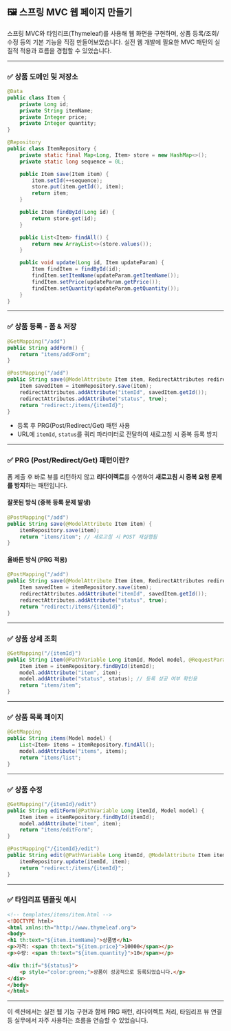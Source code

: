 ## 🖼️ 스프링 MVC 웹 페이지 만들기

스프링 MVC와 타임리프(Thymeleaf)를 사용해 웹 화면을 구현하며, 상품 등록/조회/수정 등의 기본 기능을 직접 만들어보았습니다. 실전 웹 개발에 필요한 MVC 패턴의 실질적 적용과 흐름을 경험할 수 있었습니다.

---

### ✅ 상품 도메인 및 저장소

```java
@Data
public class Item {
    private Long id;
    private String itemName;
    private Integer price;
    private Integer quantity;
}
```

```java
@Repository
public class ItemRepository {
    private static final Map<Long, Item> store = new HashMap<>();
    private static long sequence = 0L;

    public Item save(Item item) {
        item.setId(++sequence);
        store.put(item.getId(), item);
        return item;
    }

    public Item findById(Long id) {
        return store.get(id);
    }

    public List<Item> findAll() {
        return new ArrayList<>(store.values());
    }

    public void update(Long id, Item updateParam) {
        Item findItem = findById(id);
        findItem.setItemName(updateParam.getItemName());
        findItem.setPrice(updateParam.getPrice());
        findItem.setQuantity(updateParam.getQuantity());
    }
}
```

---

### ✅ 상품 등록 - 폼 & 저장

```java
@GetMapping("/add")
public String addForm() {
    return "items/addForm";
}

@PostMapping("/add")
public String save(@ModelAttribute Item item, RedirectAttributes redirectAttributes) {
    Item savedItem = itemRepository.save(item);
    redirectAttributes.addAttribute("itemId", savedItem.getId());
    redirectAttributes.addAttribute("status", true);
    return "redirect:/items/{itemId}";
}
```

- 등록 후 PRG(Post/Redirect/Get) 패턴 사용
- URL에 `itemId`, `status`를 쿼리 파라미터로 전달하여 새로고침 시 중복 등록 방지

---

### ✅ PRG (Post/Redirect/Get) 패턴이란?

폼 제출 후 바로 뷰를 리턴하지 않고 **리다이렉트**를 수행하여 **새로고침 시 중복 요청 문제를 방지**하는 패턴입니다.

#### 잘못된 방식 (중복 등록 문제 발생)

```java
@PostMapping("/add")
public String save(@ModelAttribute Item item) {
    itemRepository.save(item);
    return "items/item"; // 새로고침 시 POST 재실행됨
}
```

#### 올바른 방식 (PRG 적용)

```java
@PostMapping("/add")
public String save(@ModelAttribute Item item, RedirectAttributes redirectAttributes) {
    Item savedItem = itemRepository.save(item);
    redirectAttributes.addAttribute("itemId", savedItem.getId());
    redirectAttributes.addAttribute("status", true);
    return "redirect:/items/{itemId}";
}
```

---

### ✅ 상품 상세 조회

```java
@GetMapping("/{itemId}")
public String item(@PathVariable Long itemId, Model model, @RequestParam(required = false) boolean status) {
    Item item = itemRepository.findById(itemId);
    model.addAttribute("item", item);
    model.addAttribute("status", status); // 등록 성공 여부 확인용
    return "items/item";
}
```

---

### ✅ 상품 목록 페이지

```java
@GetMapping
public String items(Model model) {
    List<Item> items = itemRepository.findAll();
    model.addAttribute("items", items);
    return "items/list";
}
```

---

### ✅ 상품 수정

```java
@GetMapping("/{itemId}/edit")
public String editForm(@PathVariable Long itemId, Model model) {
    Item item = itemRepository.findById(itemId);
    model.addAttribute("item", item);
    return "items/editForm";
}

@PostMapping("/{itemId}/edit")
public String edit(@PathVariable Long itemId, @ModelAttribute Item item) {
    itemRepository.update(itemId, item);
    return "redirect:/items/{itemId}";
}
```

---

### ✅ 타임리프 템플릿 예시

```html
<!-- templates/items/item.html -->
<!DOCTYPE html>
<html xmlns:th="http://www.thymeleaf.org">
<body>
<h1 th:text="${item.itemName}">상품명</h1>
<p>가격: <span th:text="${item.price}">10000</span></p>
<p>수량: <span th:text="${item.quantity}">10</span></p>

<div th:if="${status}">
    <p style="color:green;">상품이 성공적으로 등록되었습니다.</p>
</div>
</body>
</html>
```

---

이 섹션에서는 실전 웹 기능 구현과 함께 PRG 패턴, 리다이렉트 처리, 타임리프 뷰 연결 등 실무에서 자주 사용하는 흐름을 연습할 수 있었습니다.
